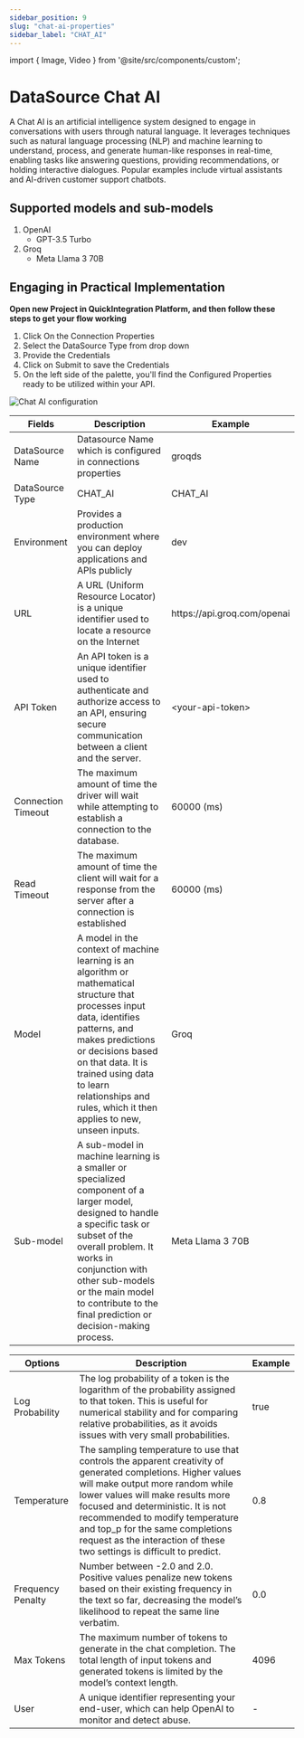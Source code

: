 ```yaml
---
sidebar_position: 9
slug: "chat-ai-properties"
sidebar_label: "CHAT_AI"
---
```


import { Image, Video } from '@site/src/components/custom';

# DataSource Chat AI

A Chat AI is an artificial intelligence system designed to engage in conversations with users through natural language. It leverages techniques such as natural language processing (NLP) and machine learning to understand, process, and generate human-like responses in real-time, enabling tasks like answering questions, providing recommendations, or holding interactive dialogues. Popular examples include virtual assistants and AI-driven customer support chatbots.

## Supported models and sub-models

1. OpenAI
   - GPT-3.5 Turbo
2. Groq
   - Meta Llama 3 70B

## Engaging in Practical Implementation

**Open new Project in QuickIntegration Platform, and then follow these steps to get your flow working**

1) Click On the Connection Properties
2) Select the DataSource Type from drop down
3) Provide the Credentials 
4) Click on Submit to save the Credentials
5) On the left side of the palette, you'll find the Configured Properties ready to be utilized within your API.

<Image cls="border mb-2" src="/img/Core Development/Connection properties/CHAT_AI.png" alt="Chat AI configuration" />

<table>
    <thead>
        <tr>
            <th>Fields</th>
            <th>Description</th>
            <th>Example</th>
        </tr>
    </thead>
    <tbody>
        <tr>
            <td>DataSource Name</td>
            <td>Datasource Name which is configured in connections properties</td>
            <td>groqds</td>
        </tr>
        <tr>
            <td>DataSource Type</td>
            <td>CHAT_AI</td>
            <td>CHAT_AI</td>
        </tr>
        <tr>
            <td>Environment</td>
            <td>Provides a production environment where you can deploy applications and APIs publicly</td>
            <td>dev</td>
        </tr>
        <tr>
            <td>URL</td>
            <td>A URL (Uniform Resource Locator) is a unique identifier used to locate a resource on the Internet</td>
            <td>https://api.groq.com/openai</td>
        </tr>
        <tr>
            <td>API Token</td>
            <td>An API token is a unique identifier used to authenticate and authorize access to an API, ensuring secure communication between a client and the server.</td>
            <td>&lt;your-api-token&gt;</td>
        </tr>
        <tr>
            <td>Connection Timeout</td>
            <td>The maximum amount of time the driver will wait while attempting to establish a connection to the database.</td>
            <td>60000 (ms)</td>
        </tr>
        <tr>
            <td>Read Timeout</td>
            <td>The maximum amount of time the client will wait for a response from the server after a connection is established</td>
            <td>60000 (ms)</td>
        </tr>
        <tr>
            <td>Model</td>
            <td>A model in the context of machine learning is an algorithm or mathematical structure that processes input data, identifies patterns, and makes predictions or decisions based on that data. It is trained using data to learn relationships and rules, which it then applies to new, unseen inputs.</td>
            <td>Groq</td>
        </tr>
        <tr>
            <td>Sub-model</td>
            <td>A sub-model in machine learning is a smaller or specialized component of a larger model, designed to handle a specific task or subset of the overall problem. It works in conjunction with other sub-models or the main model to contribute to the final prediction or decision-making process.</td>
            <td>Meta Llama 3 70B</td>
        </tr>
    </tbody>
</table>

<table>
    <thead>
        <tr>
            <th>Options</th>
            <th>Description</th>
            <th>Example</th>
        </tr>
    </thead>
    <tbody>
        <tr>
            <td>Log Probability</td>
            <td>The log probability of a token is the logarithm of the probability assigned to that token. This is useful for numerical stability and for comparing relative probabilities, as it avoids issues with very small probabilities.</td>
            <td>true</td>
        </tr>
        <tr>
            <td>Temperature</td>
            <td>The sampling temperature to use that controls the apparent creativity of generated completions. Higher values will make output more random while lower values will make results more focused and deterministic. It is not recommended to modify temperature and top_p for the same completions request as the interaction of these two settings is difficult to predict.</td>
            <td>0.8</td>
        </tr>
        <tr>
            <td>Frequency Penalty</td>
            <td>Number between -2.0 and 2.0. Positive values penalize new tokens based on their existing frequency in the text so far, decreasing the model’s likelihood to repeat the same line verbatim.</td>
            <td>0.0</td>
        </tr>
        <tr>
            <td>Max Tokens</td>
            <td>The maximum number of tokens to generate in the chat completion. The total length of input tokens and generated tokens is limited by the model’s context length.</td>
            <td>4096</td>
        </tr>
        <tr>
            <td>User</td>
            <td>A unique identifier representing your end-user, which can help OpenAI to monitor and detect abuse.</td>
            <td>-</td>
        </tr>
    </tbody>
</table>

